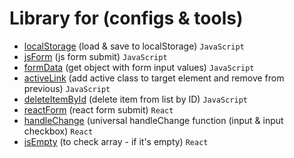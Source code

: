 # Library for (configs & tools)

 - [localStorage](https://github.com/Inpulsgor/library/tree/master/localStorage) (load & save to localStorage) `JavaScript`
 - [jsForm](https://github.com/Inpulsgor/library/tree/master/jsForm) (js form submit) `JavaScript`
 - [formData](https://github.com/Inpulsgor/library/tree/master/formData) (get object with form input values) `JavaScript`
 - [activeLink](https://github.com/Inpulsgor/library/tree/master/activeLink) (add active class to target element and remove from previous) `JavaScript`
 - [deleteItemById](https://github.com/Inpulsgor/library/tree/master/deleteItemById) (delete item from list by ID) `JavaScript`
 - [reactForm](https://github.com/Inpulsgor/library/tree/master/reactForm) (react form submit) `React`
 - [handleChange](https://github.com/Inpulsgor/library/tree/master/handleChange) (universal handleChange function (input & input checkbox) `React`
 - [isEmpty](https://github.com/Inpulsgor/library/tree/master/isEmpty) (to check array - if it's empty) `React`
